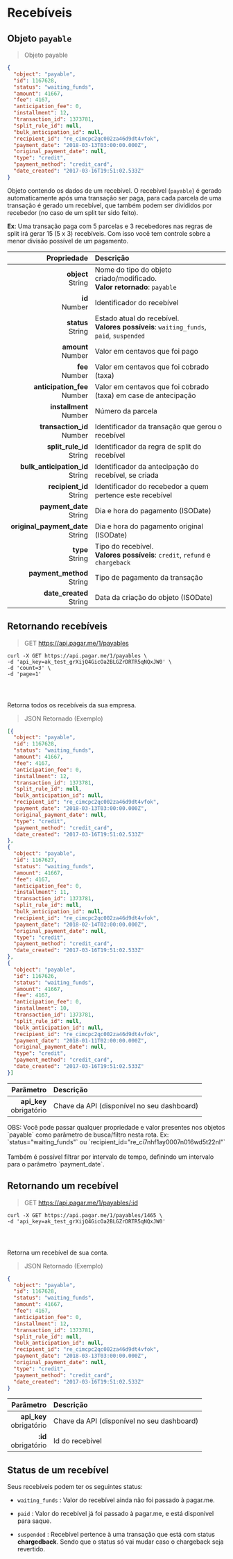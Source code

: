 # Recebíveis

## Objeto `payable`

> Objeto payable

```json
{
  "object": "payable",
  "id": 1167628,
  "status": "waiting_funds",
  "amount": 41667,
  "fee": 4167,
  "anticipation_fee": 0,
  "installment": 12,
  "transaction_id": 1373781,
  "split_rule_id": null,
  "bulk_anticipation_id": null,
  "recipient_id": "re_cimcpc2qc002za46d9dt4vfok",
  "payment_date": "2018-03-13T03:00:00.000Z",
  "original_payment_date": null,
  "type": "credit",
  "payment_method": "credit_card",
  "date_created": "2017-03-16T19:51:02.533Z"
}
```

Objeto contendo os dados de um recebível. O recebível (`payable`) é gerado automaticamente após uma transação ser paga, para cada parcela de uma transação é gerado um recebível, que também podem ser divididos por recebedor (no caso de um split ter sido feito).

**Ex**: Uma transação paga com 5 parcelas e 3 recebedores nas regras de split irá gerar 15 (5 x 3) recebíveis. Com isso você tem controle sobre a menor divisão possível de um pagamento. 

| Propriedade | Descrição |
|--:|:--|
| **object**<br> String | Nome do tipo do objeto criado/modificado. <br> **Valor retornado**: `payable` |
| **id**<br> Number | Identificador do recebível |
| **status**<br> String | Estado atual do recebível. <br> **Valores possíveis**: `waiting_funds`, `paid`, `suspended` |
| **amount**<br> Number | Valor em centavos que foi pago |
| **fee**<br> Number | Valor em centavos que foi cobrado (taxa) |
| **anticipation_fee**<br> Number | Valor em centavos que foi cobrado (taxa) em case de antecipação |
| **installment**<br> Number | Número da parcela |
| **transaction_id**<br> Number | Identificador da transação que gerou o recebível |
| **split_rule_id**<br> String | Identificador da regra de split do recebível |
| **bulk_anticipation_id**<br> String | Identificador da antecipação do recebível, se criada |
| **recipient_id**<br> String | Identificador do recebedor a quem pertence este recebível |
| **payment_date**<br> String | Dia e hora do pagamento (ISODate) |
| **original_payment_date**<br> String | Dia e hora do pagamento original (ISODate) |
| **type**<br> String | Tipo do recebível. <br> **Valores possíveis**: `credit`, `refund` e `chargeback` |
| **payment_method**<br> String | Tipo de pagamento da transação |
| **date_created**<br> String | Data da criação do objeto (ISODate) |

## Retornando recebíveis

> GET https://api.pagar.me/1/payables

```shell
curl -X GET https://api.pagar.me/1/payables \
-d 'api_key=ak_test_grXijQ4GicOa2BLGZrDRTR5qNQxJW0' \
-d 'count=3' \
-d 'page=1'
```

```ruby
```

```php
```

```cs
```

Retorna todos os recebíveis da sua empresa.

> JSON Retornado (Exemplo)

```json
[{
  "object": "payable",
  "id": 1167628,
  "status": "waiting_funds",
  "amount": 41667,
  "fee": 4167,
  "anticipation_fee": 0,
  "installment": 12,
  "transaction_id": 1373781,
  "split_rule_id": null,
  "bulk_anticipation_id": null,
  "recipient_id": "re_cimcpc2qc002za46d9dt4vfok",
  "payment_date": "2018-03-13T03:00:00.000Z",
  "original_payment_date": null,
  "type": "credit",
  "payment_method": "credit_card",
  "date_created": "2017-03-16T19:51:02.533Z"
},
{
  "object": "payable",
  "id": 1167627,
  "status": "waiting_funds",
  "amount": 41667,
  "fee": 4167,
  "anticipation_fee": 0,
  "installment": 11,
  "transaction_id": 1373781,
  "split_rule_id": null,
  "bulk_anticipation_id": null,
  "recipient_id": "re_cimcpc2qc002za46d9dt4vfok",
  "payment_date": "2018-02-14T02:00:00.000Z",
  "original_payment_date": null,
  "type": "credit",
  "payment_method": "credit_card",
  "date_created": "2017-03-16T19:51:02.533Z"
},
{
  "object": "payable",
  "id": 1167626,
  "status": "waiting_funds",
  "amount": 41667,
  "fee": 4167,
  "anticipation_fee": 0,
  "installment": 10,
  "transaction_id": 1373781,
  "split_rule_id": null,
  "bulk_anticipation_id": null,
  "recipient_id": "re_cimcpc2qc002za46d9dt4vfok",
  "payment_date": "2018-01-11T02:00:00.000Z",
  "original_payment_date": null,
  "type": "credit",
  "payment_method": "credit_card",
  "date_created": "2017-03-16T19:51:02.533Z"
}]
```

| Parâmetro | Descrição |
|--:|:--|
| **api_key**<br> <span class="required">obrigatório</span> | Chave da API (disponível no seu dashboard) |

<aside class="notice">OBS: Você pode passar qualquer propriedade e valor presentes nos objetos `payable` como parâmetro de busca/filtro nesta rota. Ex: `status="waiting_funds"` ou `recipient_id="re_ci7nhf1ay0007n016wd5t22nl"` <br> <br>Também é possível filtrar por intervalo de tempo, definindo um intervalo para o parâmetro `payment_date`. </aside>

## Retornando um recebível

> GET https://api.pagar.me/1/payables/:id

```shell
curl -X GET https://api.pagar.me/1/payables/1465 \
-d 'api_key=ak_test_grXijQ4GicOa2BLGZrDRTR5qNQxJW0'
```

```ruby
```

```php
```

```cs
```

Retorna um recebível de sua conta.

> JSON Retornado (Exemplo)

```json
{
  "object": "payable",
  "id": 1167628,
  "status": "waiting_funds",
  "amount": 41667,
  "fee": 4167,
  "anticipation_fee": 0,
  "installment": 12,
  "transaction_id": 1373781,
  "split_rule_id": null,
  "bulk_anticipation_id": null,
  "recipient_id": "re_cimcpc2qc002za46d9dt4vfok",
  "payment_date": "2018-03-13T03:00:00.000Z",
  "original_payment_date": null,
  "type": "credit",
  "payment_method": "credit_card",
  "date_created": "2017-03-16T19:51:02.533Z"
}
```

| Parâmetro | Descrição |
|--:|:--|
| **api_key**<br> <span class="required">obrigatório</span> | Chave da API (disponível no seu dashboard) |
| **:id**<br> <span class="required">obrigatório</span> | Id do recebível |

## Status de um recebível 

Seus recebíveis podem ter os seguintes status: 

* `waiting_funds` : Valor do recebível ainda não foi passado à pagar.me. 

* `paid` : Valor do recebível já foi passado à pagar.me, e está disponível para saque. 

* `suspended` : Recebível pertence à uma transação que está com status **chargedback**. Sendo que o status só vai mudar caso o chargeback seja revertido.
